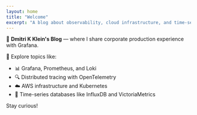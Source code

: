 ```yaml
---
layout: home
title: "Welcome"
excerpt: "A blog about observability, cloud infrastructure, and time-series databases."
---
```


👋 **Dmitri K Klein's Blog** — where I share corporate production experience with Grafana.

🧭 Explore topics like:
- 📊 Grafana, Prometheus, and Loki
- 🔍 Distributed tracing with OpenTelemetry
- ☁️ AWS infrastructure and Kubernetes
- 🧠 Time-series databases like InfluxDB and VictoriaMetrics

Stay curious!
